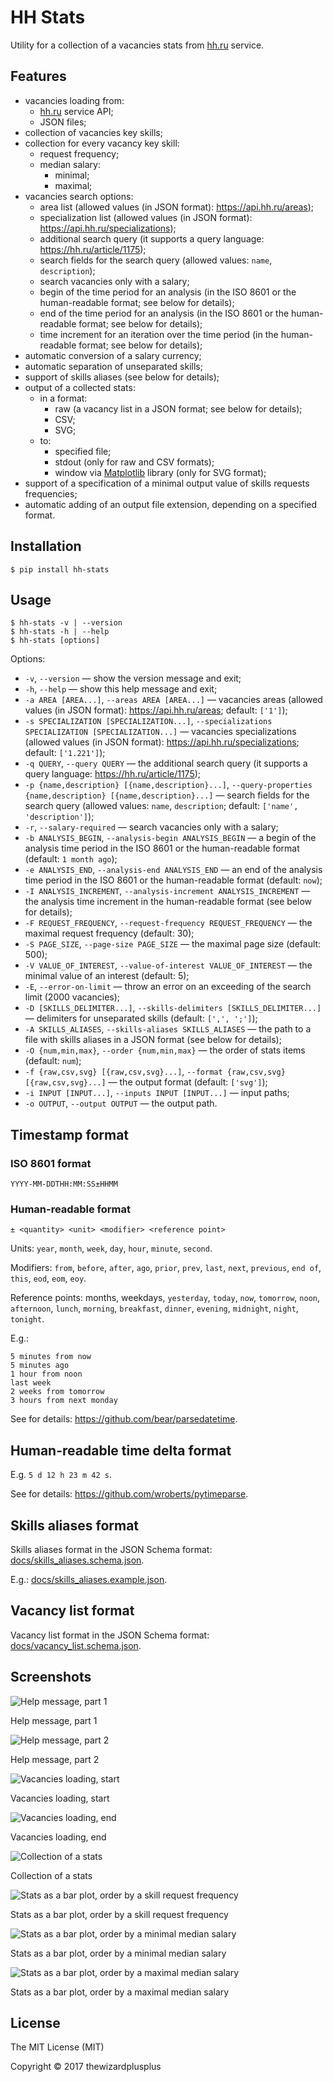 # HH Stats

Utility for a collection of a vacancies stats from [hh.ru](https://hh.ru/) service.

## Features

* vacancies loading from:
    * [hh.ru](https://hh.ru/) service API;
    * JSON files;
* collection of vacancies key skills;
* collection for every vacancy key skill:
    * request frequency;
    * median salary:
        * minimal;
        * maximal;
* vacancies search options:
    * area list (allowed values (in JSON format): https://api.hh.ru/areas);
    * specialization list (allowed values (in JSON format): https://api.hh.ru/specializations);
    * additional search query (it supports a query language: https://hh.ru/article/1175);
    * search fields for the search query (allowed values: `name`, `description`);
    * search vacancies only with a salary;
    * begin of the time period for an analysis (in the ISO 8601 or the human-readable format; see below for details);
    * end of the time period for an analysis (in the ISO 8601 or the human-readable format; see below for details);
    * time increment for an iteration over the time period (in the human-readable format; see below for details);
* automatic conversion of a salary currency;
* automatic separation of unseparated skills;
* support of skills aliases (see below for details);
* output of a collected stats:
    * in a format:
        * raw (a vacancy list in a JSON format; see below for details);
        * CSV;
        * SVG;
    * to:
        * specified file;
        * stdout (only for raw and CSV formats);
        * window via [Matplotlib](http://matplotlib.org/) library (only for SVG format);
* support of a specification of a minimal output value of skills requests frequencies;
* automatic adding of an output file extension, depending on a specified format.

## Installation

```
$ pip install hh-stats
```

## Usage

```
$ hh-stats -v | --version
$ hh-stats -h | --help
$ hh-stats [options]
```

Options:

* `-v`, `--version` &mdash; show the version message and exit;
* `-h`, `--help` &mdash; show this help message and exit;
* `-a AREA [AREA...]`, `--areas AREA [AREA...]` &mdash; vacancies areas (allowed values (in JSON format): https://api.hh.ru/areas; default: `['1']`);
* `-s SPECIALIZATION [SPECIALIZATION...]`, `--specializations SPECIALIZATION [SPECIALIZATION...]` &mdash; vacancies specializations (allowed values (in JSON format): https://api.hh.ru/specializations; default: `['1.221']`);
* `-q QUERY`, `--query QUERY` &mdash; the additional search query (it supports a query language: https://hh.ru/article/1175);
* `-p {name,description} [{name,description}...]`, `--query-properties {name,description} [{name,description}...]` &mdash; search fields for the search query (allowed values: `name`, `description`; default: `['name', 'description']`);
* `-r`, `--salary-required` &mdash; search vacancies only with a salary;
* `-b ANALYSIS_BEGIN`, `--analysis-begin ANALYSIS_BEGIN` &mdash; a begin of the analysis time period in the ISO 8601 or the human-readable format (default: `1 month ago`);
* `-e ANALYSIS_END`, `--analysis-end ANALYSIS_END` &mdash; an end of the analysis time period in the ISO 8601 or the human-readable format (default: `now`);
* `-I ANALYSIS_INCREMENT`, `--analysis-increment ANALYSIS_INCREMENT` &mdash; the analysis time increment in the human-readable format (see below for details);
* `-F REQUEST_FREQUENCY`, `--request-frequency REQUEST_FREQUENCY` &mdash; the maximal request frequency (default: 30);
* `-S PAGE_SIZE`, `--page-size PAGE_SIZE` &mdash; the maximal page size (default: 500);
* `-V VALUE_OF_INTEREST`, `--value-of-interest VALUE_OF_INTEREST` &mdash; the minimal value of an interest (default: 5);
* `-E`, `--error-on-limit` &mdash; throw an error on an exceeding of the search limit (2000 vacancies);
* `-D [SKILLS_DELIMITER...]`, `--skills-delimiters [SKILLS_DELIMITER...]` &mdash; delimiters for unseparated skills (default: `[',', ';']`);
* `-A SKILLS_ALIASES`, `--skills-aliases SKILLS_ALIASES` &mdash; the path to a file with skills aliases in a JSON format (see below for details);
* `-O {num,min,max}`, `--order {num,min,max}` &mdash; the order of stats items (default: `num`);
* `-f {raw,csv,svg} [{raw,csv,svg}...]`, `--format {raw,csv,svg} [{raw,csv,svg}...]` &mdash; the output format (default: `['svg']`);
* `-i INPUT [INPUT...]`, `--inputs INPUT [INPUT...]` &mdash; input paths;
* `-o OUTPUT`, `--output OUTPUT` &mdash; the output path.

## Timestamp format

### ISO 8601 format

```
YYYY-MM-DDTHH:MM:SS±HHMM
```

### Human-readable format

```
± <quantity> <unit> <modifier> <reference point>
```

Units: `year`, `month`, `week`, `day`, `hour`, `minute`, `second`.

Modifiers: `from`, `before`, `after`, `ago`, `prior`, `prev`, `last`, `next`, `previous`, `end of`, `this`, `eod`, `eom`, `eoy`.

Reference points: months, weekdays, `yesterday`, `today`, `now`, `tomorrow`, `noon`, `afternoon`, `lunch`, `morning`, `breakfast`, `dinner`, `evening`, `midnight`, `night`, `tonight`.

E.g.:

```
5 minutes from now
5 minutes ago
1 hour from noon
last week
2 weeks from tomorrow
3 hours from next monday
```

See for details: https://github.com/bear/parsedatetime.

## Human-readable time delta format

E.g. `5 d 12 h 23 m 42 s`.

See for details: https://github.com/wroberts/pytimeparse.

## Skills aliases format

Skills aliases format in the JSON Schema format: [docs/skills_aliases.schema.json](docs/skills_aliases.schema.json).

E.g.: [docs/skills_aliases.example.json](docs/skills_aliases.example.json).

## Vacancy list format

Vacancy list format in the JSON Schema format: [docs/vacancy_list.schema.json](docs/vacancy_list.schema.json).

## Screenshots

![Help message, part 1](screenshots/screenshot_00.00.png)

Help message, part 1

![Help message, part 2](screenshots/screenshot_00.01.png)

Help message, part 2

![Vacancies loading, start](screenshots/screenshot_01.00.png)

Vacancies loading, start

![Vacancies loading, end](screenshots/screenshot_01.01.png)

Vacancies loading, end

![Collection of a stats](screenshots/screenshot_01.02.png)

Collection of a stats

![Stats as a bar plot, order by a skill request frequency](screenshots/screenshot_02.00.png)

Stats as a bar plot, order by a skill request frequency

![Stats as a bar plot, order by a minimal median salary](screenshots/screenshot_02.01.png)

Stats as a bar plot, order by a minimal median salary

![Stats as a bar plot, order by a maximal median salary](screenshots/screenshot_02.02.png)

Stats as a bar plot, order by a maximal median salary

## License

The MIT License (MIT)

Copyright &copy; 2017 thewizardplusplus
